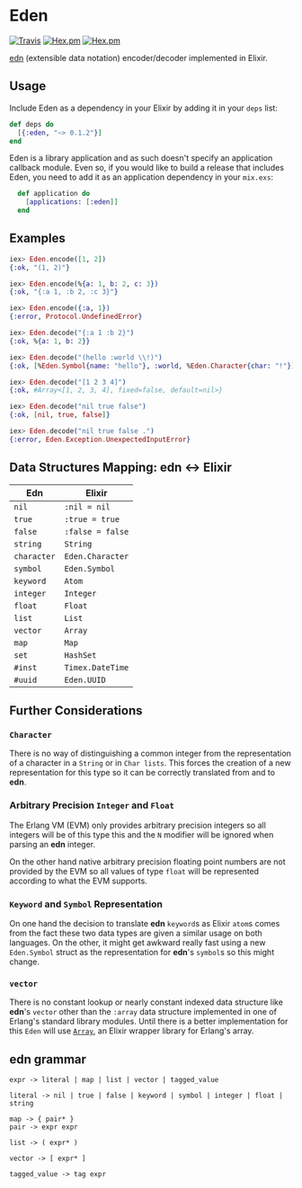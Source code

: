 Eden
=====

[![Travis](https://img.shields.io/travis/jfacorro/Eden.svg?style=flat-square)](https://travis-ci.org/jfacorro/Eden)
[![Hex.pm](https://img.shields.io/hexpm/v/eden.svg?style=flat-square)](https://hex.pm/packages/eden)
[![Hex.pm](https://img.shields.io/hexpm/dt/eden.svg?style=flat-square)](https://hex.pm/packages/eden)

[edn](https://github.com/edn-format/edn) (extensible data notation) encoder/decoder implemented in Elixir.

## Usage

Include Eden as a dependency in your Elixir by adding it in your `deps` list:

```elixir
def deps do
  [{:eden, "~> 0.1.2"}]
end
```

Eden is a library application and as such doesn't specify an application callback module. Even so, if you would like to build a release that includes Eden, you need to add it as an application dependency in your `mix.exs`:

```elixir
  def application do
    [applications: [:eden]]
  end
```

## Examples

```elixir
iex> Eden.encode([1, 2])
{:ok, "(1, 2)"}

iex> Eden.encode(%{a: 1, b: 2, c: 3})
{:ok, "{:a 1, :b 2, :c 3}"}

iex> Eden.encode({:a, 1})
{:error, Protocol.UndefinedError}

iex> Eden.decode("{:a 1 :b 2}")
{:ok, %{a: 1, b: 2}}

iex> Eden.decode("(hello :world \\!)")
{:ok, [%Eden.Symbol{name: "hello"}, :world, %Eden.Character{char: "!"}]

iex> Eden.decode("[1 2 3 4]")
{:ok, #Array<[1, 2, 3, 4], fixed=false, default=nil>}

iex> Eden.decode("nil true false")
{:ok, [nil, true, false]}

iex> Eden.decode("nil true false .")
{:error, Eden.Exception.UnexpectedInputError}
```

## Data Structures Mapping: **edn** <-> **Elixir**

|  Edn | Elixir   |
|---|---|
| `nil`      | `:nil = nil` |
| `true`   | `:true = true` |
| `false`  | `:false = false` |
| `string` | `String` |
| `character` | `Eden.Character` |
| `symbol`  | `Eden.Symbol` |
| `keyword`  | `Atom` |
| `integer`  | `Integer` |
| `float`  | `Float` |
| `list`  | `List`  |
| `vector`  | `Array`  |
| `map`  | `Map` |
| `set`  | `HashSet` |
| `#inst`  | `Timex.DateTime` |
| `#uuid`  | `Eden.UUID` |

## Further Considerations

### `Character`

There is no way of distinguishing a common integer from the representation of a character in a `String` or in `Char lists`. This forces the creation of a new representation for this type so it can be correctly translated from and to **edn**.

### Arbitrary Precision `Integer` and `Float`

The Erlang VM (EVM) only provides arbitrary precision integers so all integers will be of this type this and the `N` modifier will be ignored when parsing an **edn** integer.

On the other hand native arbitrary precision floating point numbers are not provided by the EVM so all values of type `float` will be represented according to what the EVM supports.

### `Keyword` and `Symbol` Representation

On one hand the decision to translate **edn** `keyword`s as Elixir `atom`s comes from the fact these two data types are given a similar usage on both languages. On the other, it might get awkward really fast using a new `Eden.Symbol` struct as the representation for **edn**'s `symbol`s so this might change.

### `vector`

There is no constant lookup or nearly constant indexed data structure like **edn**'s `vector` other than the `:array` data structure implemented in one of Erlang's standard library modules. Until there is a better implementation for this `Eden` will use [`Array`](https://github.com/takscape/elixir-array), an Elixir wrapper library for Erlang's array.

## **edn** grammar

```
expr -> literal | map | list | vector | tagged_value

literal -> nil | true | false | keyword | symbol | integer | float | string

map -> { pair* }
pair -> expr expr

list -> ( expr* )

vector -> [ expr* ]

tagged_value -> tag expr
```

